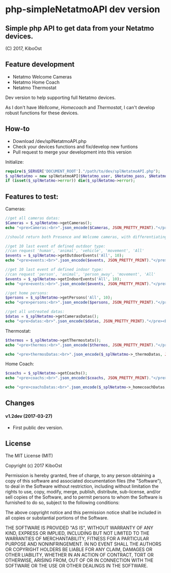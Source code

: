 # php-simpleNetatmoAPI dev version

## Simple php API to get data from your Netatmo devices.
(C) 2017, KiboOst

## Feature development

- Netatmo Welcome Cameras
- Netatmo Home Coach
- Netatmo Thermostat

Dev version to help supporting full Netatmo devices.

As I don't have *Wellcome*, *Homecoach* and *Thermostat*, I can't develop robust functions for these devices.

## How-to

- Download /dev/splNetatmoAPI.php
- Check your devices functions and fix/develop new funtions
- Pull request to merge your development into this version

Initialize:

```php
require($_SERVER['DOCUMENT_ROOT']."/path/to/dev/splNetatmoAPI.php");
$_splNetatmo = new splNetatmoAPI($Netatmo_user, $Netatmo_pass, $Netatmo_app_id, $Netatmo_app_secret);
if (isset($_splNetatmo->error)) die($_splNetatmo->error);
```

## Features to test:

Cameras:

```php
//get all cameras datas:
$Cameras = $_splNetatmo->getCameras();
echo "<pre>Cameras:<br>".json_encode($Cameras, JSON_PRETTY_PRINT)."</pre><br>";

//should return both Presence and Welcome cameras, with differentiating ['type']

//get 10 last event of defined outdoor type:
//can request 'human', 'animal', 'vehicle', 'movement', 'All'
$events = $_splNetatmo->getOutdoorEvents('All', 10);
echo "<pre>events:<br>".json_encode($events, JSON_PRETTY_PRINT)."</pre><br>";

//get 10 last event of defined indoor type:
//can request 'person', 'animal', 'person_away', 'movement', 'All'
$events = $_splNetatmo->getIndoorEvents('All', 10);
echo "<pre>events:<br>".json_encode($events, JSON_PRETTY_PRINT)."</pre><br>";

//get home persons:
$persons = $_splNetatmo->getPersons('All', 10);
echo "<pre>persons:<br>".json_encode($persons, JSON_PRETTY_PRINT)."</pre><br>";

//get all untreated datas:
$datas = $_splNetatmo->getCamerasDatas();
echo "<pre>datas:<br>".json_encode($datas, JSON_PRETTY_PRINT)."</pre><br>";
```

Thermostat:

```php
$thermos = $_splNetatmo->getThermostats();
echo "<pre>thermos:<br>".json_encode($thermos, JSON_PRETTY_PRINT)."</pre><br>";

echo "<pre>thermosDatas:<br>".json_encode($_splNetatmo->_thermoDatas, JSON_PRETTY_PRINT)."</pre><br>";
```

Home Coach:

```php
$coachs = $_splNetatmo->getCoachs();
echo "<pre>coachs:<br>".json_encode($coachs, JSON_PRETTY_PRINT)."</pre><br>";

echo "<pre>coachsDatas:<br>".json_encode($_splNetatmo->_homecoachDatas, JSON_PRETTY_PRINT)."</pre><br>";
```

## Changes

#### v1.2dev (2017-03-27)
- First public dev version.

## License

The MIT License (MIT)

Copyright (c) 2017 KiboOst

Permission is hereby granted, free of charge, to any person obtaining a copy
of this software and associated documentation files (the "Software"), to deal
in the Software without restriction, including without limitation the rights
to use, copy, modify, merge, publish, distribute, sub-license, and/or sell
copies of the Software, and to permit persons to whom the Software is
furnished to do so, subject to the following conditions:

The above copyright notice and this permission notice shall be included in all
copies or substantial portions of the Software.

THE SOFTWARE IS PROVIDED "AS IS", WITHOUT WARRANTY OF ANY KIND, EXPRESS OR
IMPLIED, INCLUDING BUT NOT LIMITED TO THE WARRANTIES OF MERCHANTABILITY,
FITNESS FOR A PARTICULAR PURPOSE AND NONINFRINGEMENT. IN NO EVENT SHALL THE
AUTHORS OR COPYRIGHT HOLDERS BE LIABLE FOR ANY CLAIM, DAMAGES OR OTHER
LIABILITY, WHETHER IN AN ACTION OF CONTRACT, TORT OR OTHERWISE, ARISING FROM,
OUT OF OR IN CONNECTION WITH THE SOFTWARE OR THE USE OR OTHER DEALINGS IN THE
SOFTWARE.
